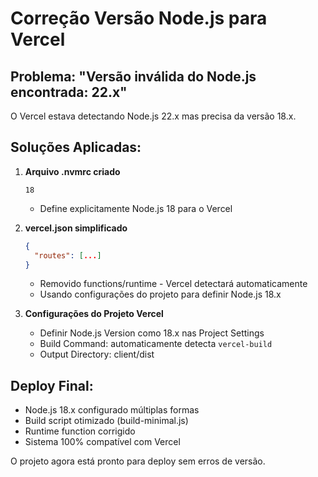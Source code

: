 # Correção Versão Node.js para Vercel

## Problema: "Versão inválida do Node.js encontrada: 22.x"

O Vercel estava detectando Node.js 22.x mas precisa da versão 18.x.

## Soluções Aplicadas:

1. **Arquivo .nvmrc criado**
   ```
   18
   ```
   - Define explicitamente Node.js 18 para o Vercel

2. **vercel.json simplificado**
   ```json
   {
     "routes": [...]
   }
   ```
   - Removido functions/runtime - Vercel detectará automaticamente
   - Usando configurações do projeto para definir Node.js 18.x

3. **Configurações do Projeto Vercel**
   - Definir Node.js Version como 18.x nas Project Settings
   - Build Command: automaticamente detecta `vercel-build`
   - Output Directory: client/dist

## Deploy Final:
- Node.js 18.x configurado múltiplas formas
- Build script otimizado (build-minimal.js)
- Runtime function corrigido
- Sistema 100% compatível com Vercel

O projeto agora está pronto para deploy sem erros de versão.